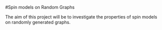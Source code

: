#Spin models on Random Graphs

The aim of this project will be to investigate the properties of spin models on randomly generated graphs. 
